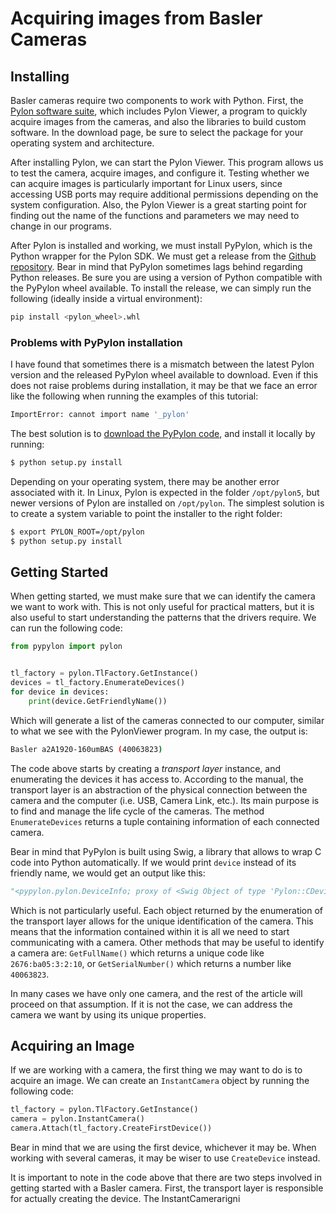 # Acquiring images from Basler Cameras

## Installing
Basler cameras require two components to work with Python. First, the [Pylon software suite](https://www.baslerweb.com/en/sales-support/downloads/software-downloads/#type=pylonsoftware;language=all;version=all), which includes Pylon Viewer, a program to quickly acquire images from the cameras, and also the libraries to build custom software. In the download page, be sure to select the package for your operating system and architecture. 

After installing Pylon, we can start the Pylon Viewer. This program allows us to test the camera, acquire images, and configure it. Testing whether we can acquire images is particularly important for Linux users, since accessing USB ports may require additional permissions depending on the system configuration. Also, the Pylon Viewer is a great starting point for finding out the name of the functions and parameters we may need to change in our programs. 

After Pylon is installed and working, we must install PyPylon, which is the Python wrapper for the Pylon SDK. We must get a release from the [Github repository](https://github.com/Basler/pypylon/releases). Bear in mind that PyPylon sometimes lags behind regarding Python releases. Be sure you are using a version of Python compatible with the PyPylon wheel available. To install the release, we can simply run the following (ideally inside a virtual environment):

```bash
pip install <pylon_wheel>.whl
```

### Problems with PyPylon installation
I have found that sometimes there is a mismatch between the latest Pylon version and the released PyPylon wheel available to download. Even if this does not raise problems during installation, it may be that we face an error like the following when running the examples of this tutorial:

```bash
ImportError: cannot import name '_pylon' 
```

The best solution is to [download the PyPylon code](https://github.com/basler/pypylon), and install it locally by running:

```bash
$ python setup.py install
```

Depending on your operating system, there may be another error associated with it. In Linux, Pylon is expected in the folder ``/opt/pylon5``, but newer versions of Pylon are installed on ``/opt/pylon``. The simplest solution is to create a system variable to point the installer to the right folder:

```bash
$ export PYLON_ROOT=/opt/pylon
$ python setup.py install
```

## Getting Started
When getting started, we must make sure that we can identify the camera we want to work with. This is not only useful for practical matters, but it is also useful to start understanding the patterns that the drivers require. We can run the following code:

```python
from pypylon import pylon


tl_factory = pylon.TlFactory.GetInstance()
devices = tl_factory.EnumerateDevices()
for device in devices:
    print(device.GetFriendlyName())
```

Which will generate a list of the cameras connected to our computer, similar to what we see with the PylonViewer program. In my case, the output is:

```bash
Basler a2A1920-160umBAS (40063823)
```

The code above starts by creating a *transport layer* instance, and enumerating the devices it has access to. According to the manual, the transport layer is an abstraction of the physical connection between the camera and the computer (i.e. USB, Camera Link, etc.). Its main purpose is to find and manage the life cycle of the cameras. The method ``EnumerateDevices`` returns a tuple containing information of each connected camera. 

Bear in mind that PyPylon is built using Swig, a library that allows to wrap C code into Python automatically. If we would print ``device`` instead of its friendly name, we would get an output like this:

```python
"<pypylon.pylon.DeviceInfo; proxy of <Swig Object of type 'Pylon::CDeviceInfo *' at 0x7fb7c3cd53f0> >"
```

Which is not particularly useful. Each object returned by the enumeration of the transport layer allows for the unique identification of the camera. This means that the information contained within it is all we need to start communicating with a camera. Other methods that may be useful to identify a camera are: ``GetFullName()`` which returns a unique code like ``2676:ba05:3:2:10``, or ``GetSerialNumber()`` which returns a number like ``40063823``. 

In many cases we have only one camera, and the rest of the article will proceed on that assumption. If it is not the case, we can address the camera we want by using its unique properties. 

## Acquiring an Image
If we are working with a camera, the first thing we may want to do is to acquire an image. We can create an ``InstantCamera`` object by running the following code:

```python
tl_factory = pylon.TlFactory.GetInstance()
camera = pylon.InstantCamera()
camera.Attach(tl_factory.CreateFirstDevice())
```

Bear in mind that we are using the first device, whichever it may be. When working with several cameras, it may be wiser to use ``CreateDevice`` instead. 

It is important to note in the code above that there are two steps involved in getting started with a Basler camera. First, the transport layer is responsible for actually creating the device. The InstantCamerarigni